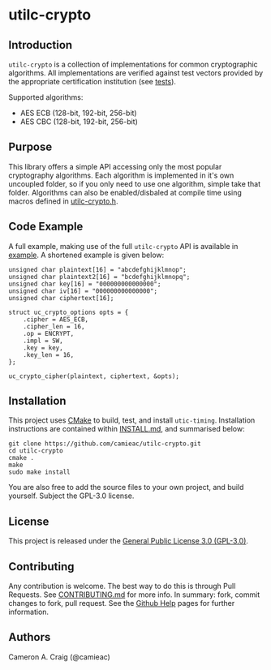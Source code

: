 # utilc-crypto

## Introduction

`utilc-crypto` is a collection of implementations for common cryptographic algorithms.
All implementations are verified against test vectors provided by the appropriate certification institution (see [tests](https://github.com/camieac/utilc-crypto/tree/master/tests)).

Supported algorithms:
- AES ECB (128-bit, 192-bit, 256-bit)
- AES CBC (128-bit, 192-bit, 256-bit)

## Purpose

This library offers a simple API accessing only the most popular cryptography algorithms. Each algorithm is implemented in it's own uncoupled folder, so if you only need to use one algorithm, simple take that folder. Algorithms can also be enabled/disbaled at compile time using macros defined in [utilc-crypto.h](https://github.com/camieac/utilc-crypto/blob/master/include/utilc-crypto.h).

## Code Example

A full example, making use of the full `utilc-crypto` API is available in [example](https://github.com/camieac/utilc-crypto/blob/master/example/utilc-crypto-example.c). A shortened example is given below:
```
unsigned char plaintext[16] = "abcdefghijklmnop";
unsigned char plaintext2[16] = "bcdefghijklmnopq";
unsigned char key[16] = "000000000000000";
unsigned char iv[16] = "000000000000000";
unsigned char ciphertext[16];

struct uc_crypto_options opts = {
	.cipher = AES_ECB,
	.cipher_len = 16,
	.op = ENCRYPT,
	.impl = SW,
	.key = key,
	.key_len = 16,
};

uc_crypto_cipher(plaintext, ciphertext, &opts);
```

## Installation

This project uses [CMake](https://cmake.org/) to build, test, and install `utic-timing`. Installation instructions are contained within [INSTALL.md](https://github.com/camieac/utilc-crypto/blob/master/INSTALL.md), and summarised below:

```
git clone https://github.com/camieac/utilc-crypto.git
cd utilc-crypto
cmake .
make
sudo make install
```

You are also free to add the source files to your own project, and build yourself. Subject the GPL-3.0 license.

## License
This project is released under the [General Public License 3.0 (GPL-3.0)](https://github.com/camieac/utilc-template/blob/master/LICENSE).

## Contributing
Any contribution is welcome. The best way to do this is through Pull Requests. See [CONTRIBUTING.md](https://github.com/camieac/utilc-crypto/blob/master/CONTRIBUTING.md) for more info. In summary: fork, commit changes to fork, pull request. See the [Github Help](https://help.github.com/articles/creating-a-pull-request-from-a-fork/) pages for further information.

## Authors
Cameron A. Craig (@camieac)
